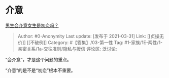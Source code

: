 # 介意
[男生会介意女生是初恋吗？](https://www.zhihu.com/question/308339974/answer/1808913703)

> Author: #0-Anonymity
> Last update: [发布于 2021-03-31]
> Link: [[贞操无价]] [[不破例]]
> Category: #【答集】/03-第一性
> Tag: #1-家族/1E-两性/1-亲密关系/1a-交往准则/隐私与授信
> 评论区:
> 泛讨论:

“会介意”，才是这个问题的重点。

“介意”的是不是“初恋”根本不重要。
